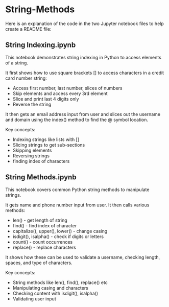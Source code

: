 # String-Methods
Here is an explanation of the code in the two Jupyter notebook files to help create a README file:

## String Indexing.ipynb
This notebook demonstrates string indexing in Python to access elements of a string.

It first shows how to use square brackets [] to access characters in a credit card number string:

- Access first number, last number, slices of numbers
- Skip elements and access every 3rd element
- Slice and print last 4 digits only
- Reverse the string 

It then gets an email address input from user and slices out the username and domain using the index() method to find the @ symbol location.

Key concepts:
- Indexing strings like lists with []
- Slicing strings to get sub-sections 
- Skipping elements 
- Reversing strings
- finding index of characters

## String Methods.ipynb
This notebook covers common Python string methods to manipulate strings.

It gets name and phone number input from user. It then calls various methods:

- len() - get length of string
- find() - find index of character  
- capitalize(), upper(), lower() - change casing
- isdigit(), isalpha() - check if digits or letters 
- count() - count occurrences  
- replace() - replace characters

It shows how these can be used to validate a username, checking length, spaces, and type of characters.

Key concepts:
- String methods like len(), find(), replace() etc
- Manipulating casing and characters
- Checking content with isdigit(), isalpha()
- Validating user input
